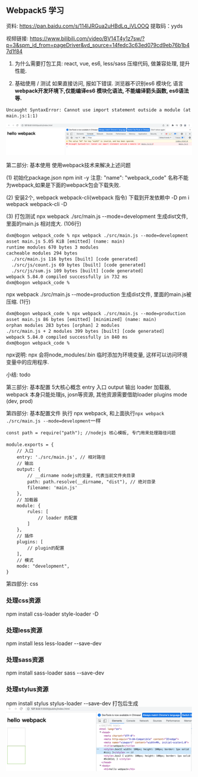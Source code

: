 ## Webpack5 学习


资料:
https://pan.baidu.com/s/114lJRGua2uHBdLq_iVLOOQ 提取码：yyds

视频链接:
https://www.bilibili.com/video/BV14T4y1z7sw/?p=3&spm_id_from=pageDriver&vd_source=14fedc3c63ed079cd9eb76b1b47d1f84



1. 为什么需要打包工具:
react, vue, es6, less/sass
压缩代码, 做兼容处理, 提升性能.

2. 基础使用 / 测试
如果直接访问, 报如下错误.
浏览器不识别es6 模块化 语言
**webpack开发环境下,仅能编译es6 模块化语法, 不能编译箭头函数, es6语法等.**
```
Uncaught SyntaxError: Cannot use import statement outside a module (at main.js:1:1)
```

 ![Uncaught SyntaxError.png](./public/img/Uncaught%20SyntaxError.png)


第二部分: 基本使用
使用webpack技术来解决上述问题


(1) 初始化package.json
npm init -y 
注意: "name": "webpack_code" 名称不能为webpack,如果是下面的webpack包会下载失败.

(2) 安装2个, webpack webpack-cli(webpack 指令)
下载到开发依赖中 -D
pm i webpack webpack-cli -D

(3) 打包测试
npx webpack ./src/main.js --mode=development
生成dist文件, 里面的main.js 相对庞大. (106行)
```
dxm@bogon webpack_code % npx webpack ./src/main.js --mode=development
asset main.js 5.05 KiB [emitted] (name: main)
runtime modules 670 bytes 3 modules
cacheable modules 294 bytes
  ./src/main.js 116 bytes [built] [code generated]
  ./src/js/count.js 69 bytes [built] [code generated]
  ./src/js/sum.js 109 bytes [built] [code generated]
webpack 5.84.0 compiled successfully in 732 ms
dxm@bogon webpack_code %
```
 
npx webpack ./src/main.js --mode=production
生成dist文件, 里面的main.js被压缩. (1行)
```
dxm@bogon webpack_code % npx webpack ./src/main.js --mode=production 
asset main.js 86 bytes [emitted] [minimized] (name: main)
orphan modules 283 bytes [orphan] 2 modules
./src/main.js + 2 modules 399 bytes [built] [code generated]
webpack 5.84.0 compiled successfully in 840 ms
dxm@bogon webpack_code % 
```

npx说明: npx 会将node_modules/.bin 临时添加为环境变量, 这样可以访问环境变量中的应用程序.

小结: todo



第三部分: 基本配置
5大核心概念
entry 入口
output 输出
loader 加载器, webpack 本身只能处理js, josn等资源, 其他资源需要借助loader
plugins
mode (dev, prod)



第四部分: 基本配置文件
执行 npx webpack, 和上面执行```npx webpack ./src/main.js --mode=development```一样
```
const path = require("path"); //nodejs 核心模板, 专门用来处理路径问题

module.exports = {
    // 入口
    entry: './src/main.js', // 相对路径
    // 输出
    output: {
        // __dirname nodejs的变量, 代表当前文件夹目录
        path: path.resolve(__dirname, "dist"), // 绝对目录
        filename: 'main.js'
    },
    // 加载器
    module: {
        rules: [
            // loader 的配置
        ]
    },
    // 插件
    plugins: [
        // plugin的配置
    ],
    // 模式
    mode: "development",
}
```

第四部分:  css
### 处理css资源
npm install css-loader style-loader -D

### 处理less资源
npm install less less-loader --save-dev

### 处理sass资源
npm install sass-loader sass --save-dev

### 处理stylus资源
npm install stylus stylus-loader --save-dev
打包后生成 ![style.png](./public/img/style.png)
